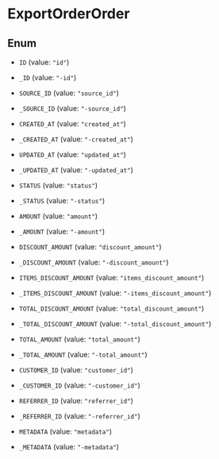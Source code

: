 

# ExportOrderOrder

## Enum


* `ID` (value: `"id"`)

* `_ID` (value: `"-id"`)

* `SOURCE_ID` (value: `"source_id"`)

* `_SOURCE_ID` (value: `"-source_id"`)

* `CREATED_AT` (value: `"created_at"`)

* `_CREATED_AT` (value: `"-created_at"`)

* `UPDATED_AT` (value: `"updated_at"`)

* `_UPDATED_AT` (value: `"-updated_at"`)

* `STATUS` (value: `"status"`)

* `_STATUS` (value: `"-status"`)

* `AMOUNT` (value: `"amount"`)

* `_AMOUNT` (value: `"-amount"`)

* `DISCOUNT_AMOUNT` (value: `"discount_amount"`)

* `_DISCOUNT_AMOUNT` (value: `"-discount_amount"`)

* `ITEMS_DISCOUNT_AMOUNT` (value: `"items_discount_amount"`)

* `_ITEMS_DISCOUNT_AMOUNT` (value: `"-items_discount_amount"`)

* `TOTAL_DISCOUNT_AMOUNT` (value: `"total_discount_amount"`)

* `_TOTAL_DISCOUNT_AMOUNT` (value: `"-total_discount_amount"`)

* `TOTAL_AMOUNT` (value: `"total_amount"`)

* `_TOTAL_AMOUNT` (value: `"-total_amount"`)

* `CUSTOMER_ID` (value: `"customer_id"`)

* `_CUSTOMER_ID` (value: `"-customer_id"`)

* `REFERRER_ID` (value: `"referrer_id"`)

* `_REFERRER_ID` (value: `"-referrer_id"`)

* `METADATA` (value: `"metadata"`)

* `_METADATA` (value: `"-metadata"`)



